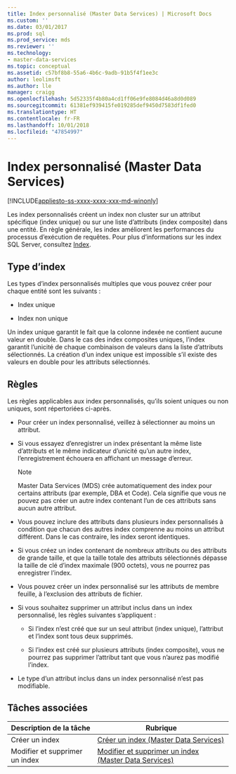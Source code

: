```yaml
---
title: Index personnalisé (Master Data Services) | Microsoft Docs
ms.custom: ''
ms.date: 03/01/2017
ms.prod: sql
ms.prod_service: mds
ms.reviewer: ''
ms.technology:
- master-data-services
ms.topic: conceptual
ms.assetid: c57bf8b8-55a6-4b6c-9adb-91b5f4f1ee3c
author: leolimsft
ms.author: lle
manager: craigg
ms.openlocfilehash: 5d52335f4b80a4cd1ff06e9fe8084d46a8d0d089
ms.sourcegitcommit: 61381ef939415fe019285def9450d7583df1fed0
ms.translationtype: HT
ms.contentlocale: fr-FR
ms.lasthandoff: 10/01/2018
ms.locfileid: "47854997"
---
```

# <a name="custom-index-master-data-services"></a>Index personnalisé (Master Data Services)

[!INCLUDE[appliesto-ss-xxxx-xxxx-xxx-md-winonly](../includes/appliesto-ss-xxxx-xxxx-xxx-md-winonly.md)]

  Les index personnalisés créent un index non cluster sur un attribut spécifique (index unique) ou sur une liste d’attributs (index composite) dans une entité. En règle générale, les index améliorent les performances du processus d’exécution de requêtes. Pour plus d’informations sur les index SQL Server, consultez [Index](../relational-databases/indexes/indexes.md).  
  
## <a name="type-of-indexes"></a>Type d’index  
 Les types d’index personnalisés multiples que vous pouvez créer pour chaque entité sont les suivants :  
  
-   Index unique  
  
-   Index non unique  
  
 Un index unique garantit le fait que la colonne indexée ne contient aucune valeur en double. Dans le cas des index composites uniques, l’index garantit l’unicité de chaque combinaison de valeurs dans la liste d’attributs sélectionnés. La création d’un index unique est impossible s’il existe des valeurs en double pour les attributs sélectionnés.  
  
## <a name="rules"></a>Règles  
 Les règles applicables aux index personnalisés, qu’ils soient uniques ou non uniques, sont répertoriées ci-après.  
  
-   Pour créer un index personnalisé, veillez à sélectionner au moins un attribut.  
  
-   Si vous essayez d’enregistrer un index présentant la même liste d’attributs et le même indicateur d’unicité qu’un autre index, l’enregistrement échouera en affichant un message d’erreur.  
  
    > [!NOTE]  
    >  Master Data Services (MDS) crée automatiquement des index pour certains attributs (par exemple, DBA et Code). Cela signifie que vous ne pouvez pas créer un autre index contenant l’un de ces attributs sans aucun autre attribut.  
  
-   Vous pouvez inclure des attributs dans plusieurs index personnalisés à condition que chacun des autres index comprenne au moins un attribut différent. Dans le cas contraire, les index seront identiques.  
  
-   Si vous créez un index contenant de nombreux attributs ou des attributs de grande taille, et que la taille totale des attributs sélectionnés dépasse la taille de clé d’index maximale (900 octets), vous ne pourrez pas enregistrer l’index.  
  
-   Vous pouvez créer un index personnalisé sur les attributs de membre feuille, à l’exclusion des attributs de fichier.  
  
-   Si vous souhaitez supprimer un attribut inclus dans un index personnalisé, les règles suivantes s’appliquent :  
  
    -   Si l’index n’est créé que sur un seul attribut (index unique), l’attribut et l’index sont tous deux supprimés.  
  
    -   Si l’index est créé sur plusieurs attributs (index composite), vous ne pourrez pas supprimer l’attribut tant que vous n’aurez pas modifié l’index.  
  
-   Le type d’un attribut inclus dans un index personnalisé n’est pas modifiable.  
  
## <a name="related-tasks"></a>Tâches associées  
  
|Description de la tâche|Rubrique|  
|----------------------|-----------|  
|Créer un index|[Créer un index &#40;Master Data Services&#41;](../master-data-services/create-an-index-master-data-services.md)|  
|Modifier et supprimer un index|[Modifier et supprimer un index &#40;Master Data Services&#41;](../master-data-services/edit-and-delete-an-index-master-data-services.md)|  
  
  
